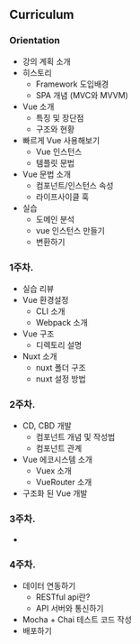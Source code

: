 ## Curriculum
### Orientation
- 강의 계획 소개
- 히스토리
    - Framework 도입배경
    - SPA 개념 (MVC와 MVVM)
- Vue 소개
    - 특징 및 장단점
    - 구조와 현황
- 빠르게 Vue 사용해보기
    - Vue 인스턴스
    - 템플릿 문법
- Vue 문법 소개
    - 컴포넌트/인스턴스 속성
    - 라이프사이클 훅
- 실습
    - 도메인 분석
    - vue 인스턴스 만들기
    - 변환하기

### 1주차.
- 실습 리뷰
- Vue 환경설정
    - CLI 소개
    - Webpack 소개
- Vue 구조
    - 디렉토리 설명
- Nuxt 소개
    - nuxt 폴더 구조
    - nuxt 설정 방법
    
### 2주차.
- CD, CBD 개발
    - 컴포넌트 개념 및 작성법
    - 컴포넌트 관계
- Vue 에코시스템 소개
    - Vuex 소개
    - VueRouter 소개
- 구조화 된 Vue 개발

### 3주차.
- 
### 4주차.
- 데이터 연동하기
    - RESTful api란?
    - API 서버와 통신하기
- Mocha + Chai 테스트 코드 작성
- 배포하기
 
